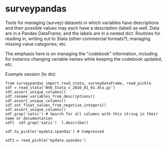 # surveypandas

Tools for managing (survey) datasets in which variables have descriptions and their possible values may each have a description (label) as well. Data are in a Pandas DataFrame, and the labels are in a nested dict. Routines for reading in, writing out to Stata (other commercial formats?); managing missing value categories; etc.

The emphasis here is on managing the "codebook" information, including for instance changing variable names while keeping the codebook updated, etc.


Example session (to do): 

    from surveypandas import read_stata, surveyDataFrame, read_pickle
    sdf = read_stata('WV6_Stata_v_2016_01_01.dta.gz')
    sdf.assert_unique_columns()
    sdf.rename_variables_from_descriptions()
    sdf.assert_unique_columns()
    sdf.set_float_values_from_negative_integers() 
    sdf.assert_unique_columns()
    sdf.grep('satis') # Search for all columns with this string in their name or documentation
    sdf[  sdf.grep('satis')  ].describe()

    sdf.to_pickle('mydata.spandas') # Compressed 

    sdf2 = read_pickle('mydata.spandas') 
